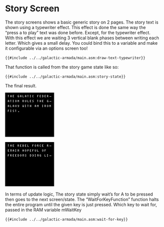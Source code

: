 # Story Screen

The story screens shows a basic generic story on 2 pages. The story text is shown using a typewriter effect. This effect is done the same way the “press a to play” text was done before. Except, for the typewriter effect. With this effect we are waiting 3 vertical blank phases between writing each letter. Which gives a small delay. You could bind this to a variable and make it configurable via an options screen too!

```rgbasm,linenos,start={{#line_no_of "" ../../galactic-armada/main.asm:draw-text-typewriter}}
{{#include ../../galactic-armada/main.asm:draw-text-typewriter}}
```


That function is called from the story game state like so:


```rgbasm,linenos,start={{#line_no_of "" ../../galactic-armada/main.asm:story-state}}
{{#include ../../galactic-armada/main.asm:story-state}}
```

The final result.

![GalacticArmada-1.png](../assets/part3/img/GalacticArmada-1.png)

![GalacticArmada-2.png](../assets/part3/img/GalacticArmada-2.png)

In terms of update logic, The story state simply wait’s for A to be pressed then goes to the next screen/state. The “WaitForKeyFunction” function halts the entire program until the given key is just pressed. Which key to wait for, passed in the RAM variable mWaitKey

```rgbasm,linenos,start={{#line_no_of "" ../../galactic-armada/main.asm:wait-for-key}}
{{#include ../../galactic-armada/main.asm:wait-for-key}}
```